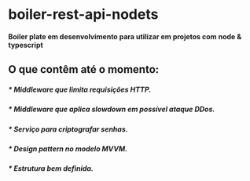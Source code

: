 # boiler-rest-api-nodets

<h4> Boiler plate em desenvolvimento para utilizar em projetos com node & typescript </h4>

<h2>O que contêm até o momento: </h2>
 <h5>* Middleware que limita requisições HTTP.</h5>
 <h5>* Middleware que aplica slowdown em possível ataque DDos.</h5>
 <h5>* Serviço para criptografar senhas.</h5>
 <h5>* Design pattern no modelo MVVM.</h5>
 <h5>* Estrutura bem definida. </h5>

 
